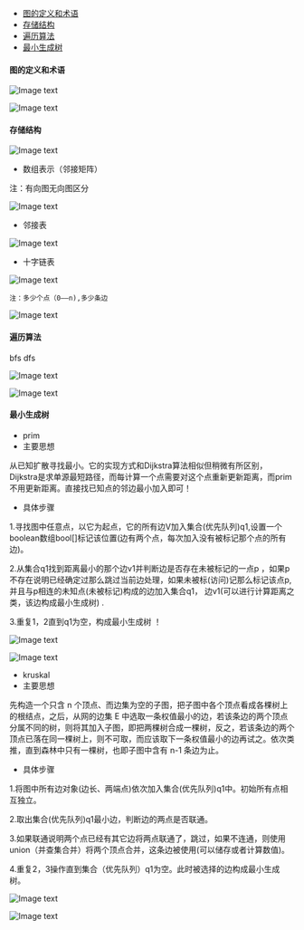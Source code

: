 - [图的定义和术语](#图的定义和术语)
- [存储结构](#存储结构)
- [遍历算法](#遍历算法)
- [最小生成树](#最小生成树)

#### 图的定义和术语
   
![Image text](https://github.com/7Meet112/Algorithm-Notes/blob/main/image/hutouhuwei.png)

![Image text](https://github.com/7Meet112/Algorithm-Notes/blob/main/image/ruduchudu.png)
 
#### 存储结构
   
![Image text](https://github.com/7Meet112/Algorithm-Notes/blob/main/image/basepic.png)

   - 数组表示（邻接矩阵）

   注：有向图无向图区分
     
   ![Image text](https://github.com/7Meet112/Algorithm-Notes/blob/main/image/lingjiejuzhen.png)

   - 邻接表
     
   ![Image text](https://github.com/7Meet112/Algorithm-Notes/blob/main/image/linjiebiao.png)
   - 十字链表

   ![Image text](https://github.com/7Meet112/Algorithm-Notes/blob/main/image/shizilianbiao2.png)

    注：多少个点（0——n),多少条边
   
   ![Image text](https://github.com/7Meet112/Algorithm-Notes/blob/main/image/shizilianbiao.png)
   
#### 遍历算法
   
   bfs dfs
   
   ![Image text](https://github.com/7Meet112/Algorithm-Notes/blob/main/image/dfsbfs2.png)

   ![Image text](https://github.com/7Meet112/Algorithm-Notes/blob/main/image/dfsbfs.png)
#### 最小生成树
- prim
- 主要思想

从已知扩散寻找最小。它的实现方式和Dijkstra算法相似但稍微有所区别，Dijkstra是求单源最短路径，而每计算一个点需要对这个点重新更新距离，而prim不用更新距离。直接找已知点的邻边最小加入即可！
- 具体步骤

1.寻找图中任意点，以它为起点，它的所有边V加入集合(优先队列)q1,设置一个boolean数组bool[]标记该位置(边有两个点，每次加入没有被标记那个点的所有边)。

2.从集合q1找到距离最小的那个边v1并判断边是否存在未被标记的一点p ，如果p不存在说明已经确定过那么跳过当前边处理，如果未被标(访问)记那么标记该点p,并且与p相连的未知点(未被标记)构成的边加入集合q1， 边v1(可以进行计算距离之类，该边构成最小生成树) .

3.重复1，2直到q1为空，构成最小生成树 ！

![Image text](https://github.com/7Meet112/Algorithm-Notes/blob/main/image/prim1.png)

![Image text](https://github.com/7Meet112/Algorithm-Notes/blob/main/image/prim2.png)

- kruskal
- 主要思想
  
先构造一个只含 n 个顶点、而边集为空的子图，把子图中各个顶点看成各棵树上的根结点，之后，从网的边集 E 中选取一条权值最小的边，若该条边的两个顶点分属不同的树，则将其加入子图，即把两棵树合成一棵树，反之，若该条边的两个顶点已落在同一棵树上，则不可取，而应该取下一条权值最小的边再试之。依次类推，直到森林中只有一棵树，也即子图中含有 n-1 条边为止。
- 具体步骤
  
1.将图中所有边对象(边长、两端点)依次加入集合(优先队列)q1中。初始所有点相互独立。

2.取出集合(优先队列)q1最小边，判断边的两点是否联通。

3.如果联通说明两个点已经有其它边将两点联通了，跳过，如果不连通，则使用union（并查集合并）将两个顶点合并，这条边被使用(可以储存或者计算数值)。

4.重复2，3操作直到集合（优先队列）q1为空。此时被选择的边构成最小生成树。

![Image text](https://github.com/7Meet112/Algorithm-Notes/blob/main/image/kruskal1.png)

![Image text](https://github.com/7Meet112/Algorithm-Notes/blob/main/image/kruskal2.png)

